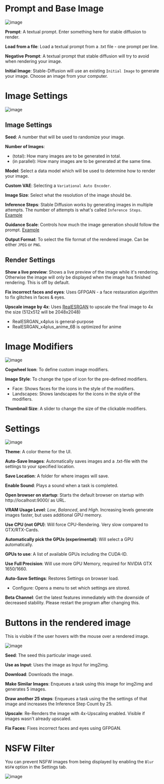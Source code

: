 # Prompt and Base Image

![image](https://user-images.githubusercontent.com/110454200/213925096-dd1a38f4-9c4d-4c44-abbd-b16177f96c1f.png)

**Prompt**: A textual prompt. Enter something here for stable diffusion to render.

**Load from a file**: Load a textual prompt from a .txt file - one prompt per line.

**Negative Prompt**: A textual prompt that stable diffusion will try to avoid when rendering your image.

**Initial Image**: Stable-Diffusion will use an existing `Initial Image` to generate your image. Choose an image from your computer.

# Image Settings

![image](https://github.com/easydiffusion/easydiffusion/assets/844287/3dfe1cf6-2d50-4b68-b1cd-7549da691160)

## Image Settings
**Seed**: A number that will be used to randomize your image. 

**Number of Images**: 
  * (total): How many images are to be generated in total.
  * (in parallel): How many images are to be generated at the same time.

**Model**: Select a data model which will be used to determine how to render your image.

**Custom VAE**: Selecting a `Variational Auto Encoder`.

**Image Size**: Select what the resolution of the image should be.

**Inference Steps**: Stable Diffusion works by generating images in multiple attempts. The number of attempts is what's called `Inference Steps`. 
[Example](https://getimg.ai/guides/interactive-guide-to-stable-diffusion-steps-parameter)

**Guidance Scale**: Controls how much the image generation should follow the prompt. [Example](https://getimg.ai/guides/interactive-guide-to-stable-diffusion-guidance-scale-parameter)

**Output Format**: To select the file format of the rendered image. Can be either `JPEG` or `PNG`.

## Render Settings

**Show a live preview**: Shows a live preview of the image while it's rendering. Otherwise the image will only be displayed when the image has finished rendering. This is off by default.

**Fix incorrect faces and eyes**: Uses GFPGAN - a face restauration algorithm to fix glitches in faces & eyes.

**Upscale image by 4x**: Uses [RealESRGAN](https://github.com/xinntao/Real-ESRGAN) to upscale the final image to 4x the size (512x512 will be 2048x2048)
  * RealESRGAN_x4plus is general-purpose
  * RealESRGAN_x4plus_anime_6B is optimized for anime

# Image Modifiers

![image](https://user-images.githubusercontent.com/110454200/213927607-9a4323cb-4178-4645-9645-43bf768641f4.png)

**Cogwheel Icon**: To define custom image modifiers.

**Image Style**: To change the type of icon for the pre-defined modifiers.
  * Face: Shows faces for the icons in the style of the modifiers.
  * Landscapes: Shows landscapes for the icons in the style of the modifiers.

**Thumbnail Size**: A slider to change the size of the clickable modifiers.

# Settings

![image](https://user-images.githubusercontent.com/844287/227230807-58edc7a0-5744-48c6-a6bb-3b06b21e8c8e.png)

**Theme**: A color theme for the UI.

**Auto-Save Images**: Automatically saves images and a .txt-file with the settings to your specified location.

**Save Location**: A folder for where images will save.

**Enable Sound**: Plays a sound when a task is completed.

**Open browser on startup**: Starts the default browser on startup with http://localhost:9000/ as URL.

**VRAM Usage Level**: *Low*, *Balanced*, and *High*. Increasing levels generate images faster, but uses additional GPU memory.

**Use CPU (not GPU)**: Will force CPU-Rendering. Very slow compared to GTX/RTX-Cards.

**Automatically pick the GPUs (experimental)**: Will select a GPU automatically.

**GPUs to use**: A list of available GPUs including the CUDA-ID.

**Use Full Precision**: Will use more GPU Memory, required for NVIDIA GTX 1650/1660.

**Auto-Save Settings**: Restores Settings on browser load.
  * Configure: Opens a menu to set which settings are stored.

**Beta Channel**: Get the latest features immediately with the downside of decreased stability. Please restart the program after changing this.

# Buttons in the rendered image 
This is visible if the user hovers with the mouse over a rendered image.

![image](https://user-images.githubusercontent.com/2499585/200590572-b2ef2d74-1a5d-4394-8899-47c8578bedf1.png)

**Seed**: The seed this particular image used.

**Use as Input**: Uses the image as Input for img2img.

**Download**: Downloads the image.

**Make Similar Images**: Enqueues a task using this image for img2img and generates 5 images.

**Draw another 25 steps**: Enqueues a task using the the settings of that image and increases the Inference Step Count by 25.

**Upscale**: Re-Renders the image with 4x-Upscaling enabled. Visible if images wasn't already upscaled.

**Fix Faces**: Fixes incorrect faces and eyes using GFPGAN.

# NSFW Filter
You can prevent NSFW images from being displayed by enabling the `Blur NSFW` option in the Settings tab.

![image](https://user-images.githubusercontent.com/844287/236732669-4996a782-04c1-4d57-b2c2-e49e43c563dd.png)
